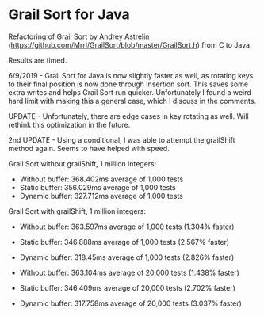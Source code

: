 # Grail Sort for Java
Refactoring of Grail Sort by Andrey Astrelin (https://github.com/Mrrl/GrailSort/blob/master/GrailSort.h) from C to Java.

Results are timed.

6/9/2019 -
Grail Sort for Java is now slightly faster as well, as rotating keys to their final position is now done through Insertion sort. This saves some extra writes and helps Grail Sort run quicker. Unfortunately I found a weird hard limit with making this a general case, which I discuss in the comments.

UPDATE - Unfortunately, there are edge cases in key rotating as well. Will rethink this optimization in the future.

2nd UPDATE - Using a conditional, I was able to attempt the grailShift method again. Seems to have helped with speed.

Grail Sort without grailShift, 1 million integers:
- Without buffer: 368.402ms average of 1,000 tests
- Static buffer: 356.029ms average of 1,000 tests
- Dynamic buffer: 327.712ms average of 1,000 tests

Grail Sort with grailShift, 1 million integers:
- Without buffer: 363.597ms average of 1,000 tests (1.304% faster)
- Static buffer: 346.888ms average of 1,000 tests (2.567% faster)
- Dynamic buffer: 318.45ms average of 1,000 tests (2.826% faster)


- Without buffer: 363.104ms average of 20,000 tests (1.438% faster)
- Static buffer: 346.409ms average of 20,000 tests (2.702% faster)
- Dynamic buffer: 317.758ms average of 20,000 tests (3.037% faster)
